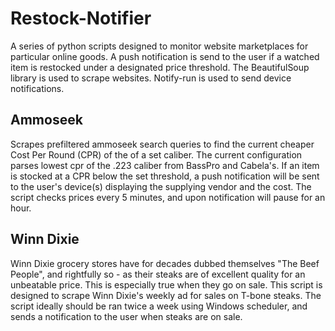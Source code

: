 ﻿# Restock-Notifier
A series of python scripts designed to monitor website marketplaces for particular online goods. A push notification is send to the user if a watched item is restocked under a designated price threshold. The BeautifulSoup library is used to scrape websites. Notify-run is used to send device notifications.

Ammoseek
----------
Scrapes prefiltered ammoseek search queries to find the current cheaper Cost Per Round (CPR) of the of a set caliber. The current configuration parses lowest cpr of the .223 caliber from BassPro and Cabela's. If an item is stocked at a CPR below the set threshold, a push notification will be sent to the user's device(s) displaying the supplying vendor and the cost. The script checks prices every 5 minutes, and upon notification will pause for an hour.


Winn Dixie
----------
Winn Dixie grocery stores have for decades dubbed themselves "The Beef People", and rightfully so - as their steaks are of excellent quality for an unbeatable price. This is especially true when they go on sale. This script is designed to scrape Winn Dixie's weekly ad for sales on T-bone steaks. The script ideally should be ran twice a week using Windows scheduler, and sends a notification to the user when steaks are on sale.
